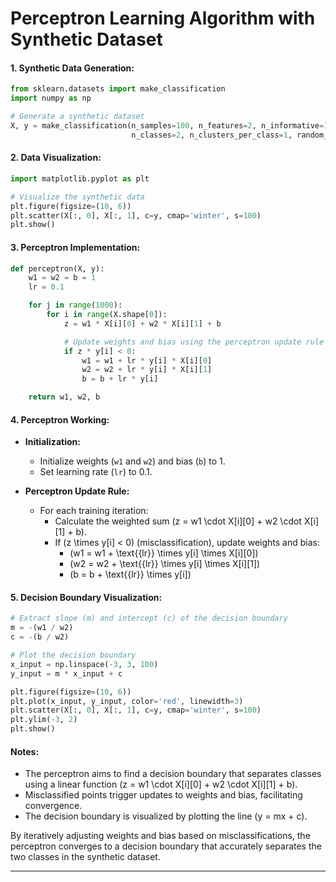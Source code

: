 # Perceptron Learning Algorithm with Synthetic Dataset

#### 1. Synthetic Data Generation:

```python
from sklearn.datasets import make_classification
import numpy as np

# Generate a synthetic dataset
X, y = make_classification(n_samples=100, n_features=2, n_informative=1, n_redundant=0,
                           n_classes=2, n_clusters_per_class=1, random_state=41, hypercube=False, class_sep=15)
```

#### 2. Data Visualization:

```python
import matplotlib.pyplot as plt

# Visualize the synthetic data
plt.figure(figsize=(10, 6))
plt.scatter(X[:, 0], X[:, 1], c=y, cmap='winter', s=100)
plt.show()
```

#### 3. Perceptron Implementation:

```python
def perceptron(X, y):
    w1 = w2 = b = 1
    lr = 0.1

    for j in range(1000):
        for i in range(X.shape[0]):
            z = w1 * X[i][0] + w2 * X[i][1] + b

            # Update weights and bias using the perceptron update rule
            if z * y[i] < 0:
                w1 = w1 + lr * y[i] * X[i][0]
                w2 = w2 + lr * y[i] * X[i][1]
                b = b + lr * y[i]

    return w1, w2, b
```

#### 4. Perceptron Working:

- **Initialization:**
  - Initialize weights (`w1` and `w2`) and bias (`b`) to 1.
  - Set learning rate (`lr`) to 0.1.

- **Perceptron Update Rule:**
  - For each training iteration:
    - Calculate the weighted sum \(z = w1 \cdot X[i][0] + w2 \cdot X[i][1] + b\).
    - If \(z \times y[i] < 0\) (misclassification), update weights and bias:
      - \(w1 = w1 + \text{{lr}} \times y[i] \times X[i][0]\)
      - \(w2 = w2 + \text{{lr}} \times y[i] \times X[i][1]\)
      - \(b = b + \text{{lr}} \times y[i]\)

#### 5. Decision Boundary Visualization:

```python
# Extract slope (m) and intercept (c) of the decision boundary
m = -(w1 / w2)
c = -(b / w2)

# Plot the decision boundary
x_input = np.linspace(-3, 3, 100)
y_input = m * x_input + c

plt.figure(figsize=(10, 6))
plt.plot(x_input, y_input, color='red', linewidth=3)
plt.scatter(X[:, 0], X[:, 1], c=y, cmap='winter', s=100)
plt.ylim(-3, 2)
plt.show()
```

#### Notes:

- The perceptron aims to find a decision boundary that separates classes using a linear function \(z = w1 \cdot X[i][0] + w2 \cdot X[i][1] + b\).
- Misclassified points trigger updates to weights and bias, facilitating convergence.
- The decision boundary is visualized by plotting the line \(y = mx + c\).

By iteratively adjusting weights and bias based on misclassifications, the perceptron converges to a decision boundary that accurately separates the two classes in the synthetic dataset.

---
